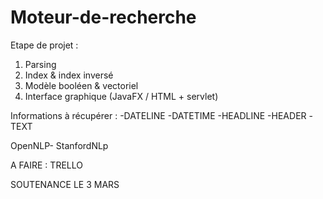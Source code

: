 # Moteur-de-recherche

Etape de projet : 
  1. Parsing
  2. Index & index inversé
  3. Modèle booléen & vectoriel
  4. Interface graphique (JavaFX / HTML + servlet)
  
Informations à récupérer : 
  -DATELINE
  -DATETIME
  -HEADLINE
  -HEADER
  -TEXT

OpenNLP- StanfordNLp

A FAIRE  :
TRELLO

SOUTENANCE LE 3 MARS
